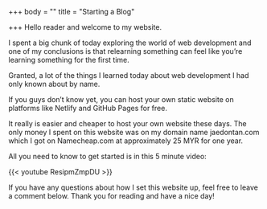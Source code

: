 +++
body = ""
title = "Starting a Blog"

+++
Hello reader and welcome to my website.

I spent a big chunk of today exploring the world of web development and one of my conclusions is that relearning something can feel like you’re learning something for the first time.

Granted, a lot of the things I learned today about web development I had only known about by name.

If you guys don’t know yet, you can host your own static website on platforms like Netlify and GitHub Pages for free.

It really is easier and cheaper to host your own website these days. The only money I spent on this website was on my domain name jaedontan.com which I got on Namecheap.com at approximately 25 MYR for one year.

All you need to know to get started is in this 5 minute video:

{{< youtube ResipmZmpDU >}}

If you have any questions about how I set this website up, feel free to leave a comment below. Thank you for reading and have a nice day!